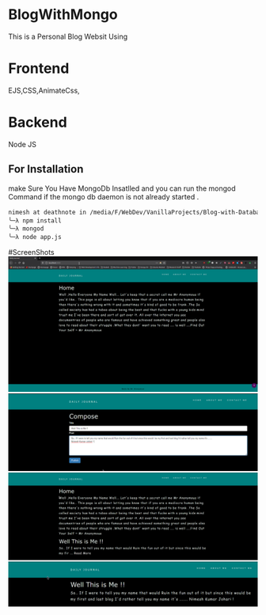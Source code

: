 # BlogWithMongo
This is a Personal Blog Websit Using 
# Frontend
EJS,CSS,AnimateCss,
# Backend
Node JS 

## For Installation 
make Sure You Have MongoDb Insatlled and you can run the mongod Command if the mongo db daemon is not already started .

```sh
nimesh at deathnote in /media/F/WebDev/VanillaProjects/Blog-with-Database (master …2133)
╰─λ npm install 
╰─λ mongod
╰─λ node app.js

```
#ScreenShots
![](public/css/bloghome.png)
![](public/css/blogcompose.png)
![](public/css/addedblog.png)
![](public/css/indiblog.png)
